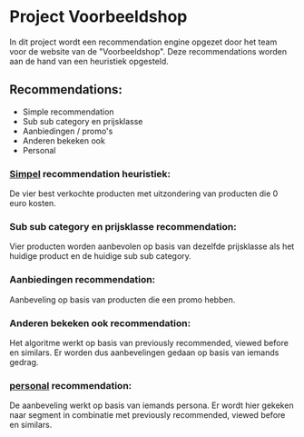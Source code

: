 # Project Voorbeeldshop
In dit project wordt een recommendation engine opgezet door het team voor de website van de "Voorbeeldshop".
Deze recommendations worden aan de hand van een heuristiek opgesteld.

## Recommendations:
* Simple recommendation
* Sub sub category en prijsklasse
* Aanbiedingen / promo's
* Anderen bekeken ook
* Personal

### [Simpel](recom_functions/recom_simple_popular.py) recommendation heuristiek:
De vier best verkochte producten met uitzondering van producten die 0 euro kosten.

### Sub sub category en prijsklasse recommendation:
Vier producten worden aanbevolen op basis van dezelfde prijsklasse als het huidige product en de huidige sub sub category.

### Aanbiedingen recommendation:
Aanbeveling op basis van producten die een promo hebben.

### Anderen bekeken ook recommendation:
Het algoritme werkt op basis van previously recommended, viewed before en similars.
Er worden dus aanbevelingen gedaan op basis van iemands gedrag.

### [personal](recom_functions/recom_personal.py) recommendation:
De aanbeveling werkt op basis van iemands persona. 
Er wordt hier gekeken naar segment in combinatie met previously recommended, viewed before en similars.
